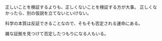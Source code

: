 正しいことを検証するよりも、正しくないことを検証する方が大事。
正しくなかったら、別の仮説を立てないといけない。

科学の本質は反証できることなので、そもそも否定される運命にある。

雑な証拠を見つけて否定したつもりになる人もいる。
